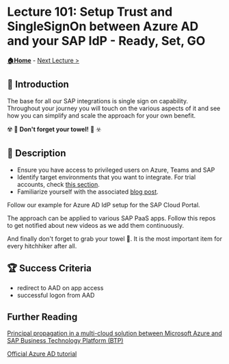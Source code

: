 # Lecture 101: Setup Trust and SingleSignOn between Azure AD and your SAP IdP - Ready, Set, GO

**[🏠Home](../README.md)** - [Next Lecture >](./102-embed-app.md)

## 🔭 Introduction

The base for all our SAP integrations is single sign on capability. Throughout your journey you will touch on the various aspects of it and see how you can simplify and scale the approach for your own benefit.

☢️ 🚨 **Don't forget your towel!** 🚨 ☣️

## 📖 Description

- Ensure you have access to privileged users on Azure, Teams and SAP
- Identify target environments that you want to integrate. For trial accounts, check [this section](https://github.com/MartinPankraz/ninja-unicorn#-get-started-for-free-with-developer-accounts).
- Familiarize yourself with the associated [blog post](https://blogs.sap.com/2022/01/26/integrate-sap-cloud-portal-and-launchpad-service-into-microsoft-teams-including-sso/).

Follow our example for Azure AD IdP setup for the SAP Cloud Portal.

The approach can be applied to various SAP PaaS apps. Follow this repos to get notified about new videos as we add them continuously.

And finally don't forget to grab your towel 🧣. It is the most important item for every hitchhiker after all.

## 🏆 Success Criteria

- redirect to AAD on app access
- successful logon from AAD

## Further Reading

[Principal propagation in a multi-cloud solution between Microsoft Azure and SAP Business Technology Platform (BTP)](https://blogs.sap.com/2020/07/17/principal-propagation-in-a-multi-cloud-solution-between-microsoft-azure-and-sap-cloud-platform-scp/)

[Official Azure AD tutorial](https://docs.microsoft.com/azure/active-directory/saas-apps/sap-hana-cloud-platform-tutorial)
